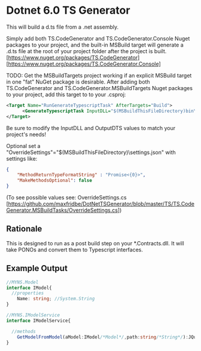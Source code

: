 Dotnet 6.0 TS Generator
========================

This will build a d.ts file from a .net assembly.

Simply add both TS.CodeGenerator and TS.CodeGenerator.Console Nuget packages to your project, and the built-in MSBuild target will generate a .d.ts file at the root of your project folder after the project is built.
[https://www.nuget.org/packages/TS.CodeGenerator]
[https://www.nuget.org/packages/TS.CodeGenerator.Console]

TODO: Get the MSBuildTargets project working if an explicit MSBuild target in one "fat" NuGet package is desirable.
After adding both TS.CodeGenerator and TS.CodeGenerator.MSBuildTargets Nuget packages to your project, add this target to to your .csproj:
```xml
<Target Name="RunGenerateTypescriptTask" AfterTargets="Build">
      <GenerateTypescriptTask InputDLL="$(MSBuildThisFileDirectory)bin\debug\net6.0\aaa.dll" OutputDTS="..\out.d.ts"/>
</Target>
```

Be sure to modify the InputDLL and OutputDTS values to match your project's needs!

Optional set a "OverrideSettings"="$(MSBuildThisFileDirectory)\settings.json" with settings like:
```json
{
    "MethodReturnTypeFormatString" : "Promise<{0}>",
    "MakeMethodsOptional": false
}
```
(To see possible values see: OverrideSettings.cs [https://github.com/maxfridbe/DotNetTSGenerator/blob/master/TS/TS.CodeGenerator.MSBuildTasks/OverrideSettings.cs])

Rationale
----------
This is designed to run as a post build step on your *.Contracts.dll.  It will take PONOs and convert them to Typescript interfaces.



Example Output
--------------
```typescript
//MYNS.Model
interface IModel{
  //properties
	Name: string; //System.String
}

//MYNS.IModelService
interface IModelService{

  //methods
	GetModelFromModel(aModel:IModel/*Model*/,path:string/*String*/):JQueryPromise<IModel>;
}
```